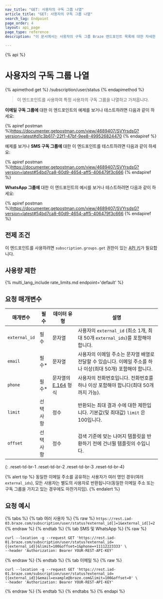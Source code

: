 ```yaml
---
nav_title: "GET: 사용자의 구독 그룹 나열"
article_title: "GET: 사용자의 구독 그룹 나열"
search_tag: Endpoint
page_order: 4
layout: api_page
page_type: reference
description: "이 문서에서는 사용자의 구독 그룹 Braze 엔드포인트 목록에 대한 자세한 내용을 설명합니다."

---
```

{% api %}
# 사용자의 구독 그룹 나열
{% apimethod get %}
/subscription/user/status
{% endapimethod %}

> 이 엔드포인트를 사용하여 특정 사용자의 구독 그룹을 나열하고 가져옵니다.

**이메일 구독 그룹에** 대한 이 엔드포인트의 예제를 보거나 테스트하려면 다음과 같이 하세요:

{% apiref postman %}https://documenter.getpostman.com/view/4689407/SVYrsdsG?version=latest#d1c3b617-22f1-47bf-9ee8-499526824470 {% endapiref %}

예제를 보거나 **SMS 구독 그룹에** 대한 이 엔드포인트를 테스트하려면 다음과 같이 하세요:

{% apiref postman %}https://documenter.getpostman.com/view/4689407/SVYrsdsG?version=latest#54bd7ca8-60d9-4654-aff5-406479f3c666 {% endapiref %}

**WhatsApp 그룹에** 대한 이 엔드포인트의 예시를 보거나 테스트하려면 다음과 같이 하세요:

{% apiref postman %}https://documenter.getpostman.com/view/4689407/SVYrsdsG?version=latest#54bd7ca8-60d9-4654-aff5-406479f3c666 {% endapiref %}

## 전제 조건

이 엔드포인트를 사용하려면 `subscription.groups.get` 권한이 있는 [API 키]({{site.baseurl}}/api/basics#rest-api-key/)가 필요합니다.

## 사용량 제한

{% multi_lang_include rate_limits.md endpoint='default' %}

## 요청 매개변수

| 매개변수 | 필수 | 데이터 유형 | 설명 |
|---|---|---|---|
| `external_id`  | 필수 | 문자열 | 사용자의 `external_id` (최소 1개, 최대 50개 `external_ids`)를 포함해야 합니다. |
| `email`  |  필수* | 문자열 | 사용자의 이메일 주소는 문자열 배열로 전달할 수 있습니다. 이메일 주소를 하나 이상(최대 50개) 포함해야 합니다. |
| `phone` | 필수* | 문자열의 [E.164](https://en.wikipedia.org/wiki/E.164) 형식 | 사용자의 전화번호입니다. 전화번호를 하나 이상 포함해야 합니다(최대 50개까지 가능). |
| `limit` | 선택 사항 | 정수 | 반환되는 최대 결과 수에 대한 제한입니다. 기본값(및 최대값) `limit` 은 100입니다. |
| `offset`  |  선택 사항 | 정수 | 검색 기준에 맞는 나머지 템플릿을 반환하기 전에 건너뛸 템플릿의 수입니다. |
{: .reset-td-br-1 .reset-td-br-2 .reset-td-br-3  .reset-td-br-4}

{% alert tip %}
동일한 이메일 주소를 공유하는 사용자가 여러 명인 경우(여러 `external_ids`), 모든 사용자는 별도의 사용자로 반환됩니다(동일한 이메일 주소 또는 구독 그룹을 가지고 있는 경우에도 마찬가지임).
{% endalert %}

## 요청 예시 

{% tabs %}
{% tab 여러 사용자 %}
{% raw %}
`https://rest.iad-03.braze.com/subscription/user/status?external_id[]=1&external_id[]=2`
{% endraw %}
{% endtab %}
{% tab SMS 및 WhatsApp %}
{% raw %}
```
curl --location -g --request GET 'https://rest.iad-01.braze.com/subscription/user/status?external_id={{external_id}}&limit=100&offset=1&phone=+11112223333' \
--header 'Authorization: Bearer YOUR-REST-API-KEY'
```
{% endraw %}
{% endtab %}
{% tab 이메일 %}
{% raw %}
```
curl --location -g --request GET 'https://rest.iad-01.braze.com/subscription/user/status?external_id={{external_id}}&email=example@braze.com&limit=100&offset=0' \
--header 'Authorization: Bearer YOUR-REST-API-KEY'
```
{% endraw %}
{% endtab %}
{% endtabs %}
{% endapi %}
